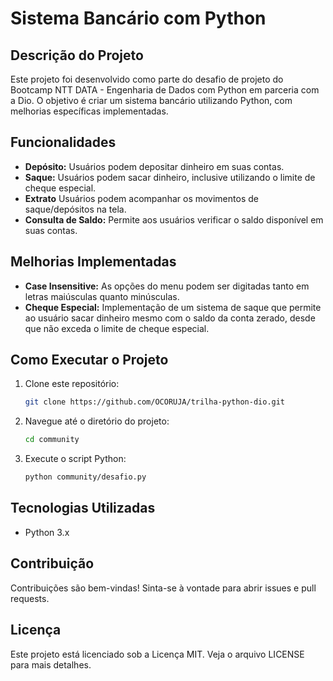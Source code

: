 # Sistema Bancário com Python

## Descrição do Projeto
Este projeto foi desenvolvido como parte do desafio de projeto do Bootcamp NTT DATA - Engenharia de Dados com Python em parceria com a Dio. O objetivo é criar um sistema bancário utilizando Python, com melhorias específicas implementadas.

## Funcionalidades
- **Depósito:** Usuários podem depositar dinheiro em suas contas.
- **Saque:** Usuários podem sacar dinheiro, inclusive utilizando o limite de cheque especial.
- **Extrato** Usuários podem acompanhar os movimentos de saque/depósitos na tela.
- **Consulta de Saldo:** Permite aos usuários verificar o saldo disponível em suas contas.

## Melhorias Implementadas
- **Case Insensitive:** As opções do menu podem ser digitadas tanto em letras maiúsculas quanto minúsculas.
- **Cheque Especial:** Implementação de um sistema de saque que permite ao usuário sacar dinheiro mesmo com o saldo da conta zerado, desde que não exceda  o limite de cheque especial.

## Como Executar o Projeto
1. Clone este repositório:
    ```bash
    git clone https://github.com/OCORUJA/trilha-python-dio.git
    ```
2. Navegue até o diretório do projeto:
    ```bash
    cd community
    ```
3. Execute o script Python:
    ```bash
    python community/desafio.py
    ```

## Tecnologias Utilizadas
- Python 3.x

## Contribuição
Contribuições são bem-vindas! Sinta-se à vontade para abrir issues e pull requests.

## Licença
Este projeto está licenciado sob a Licença MIT. Veja o arquivo LICENSE para mais detalhes.
